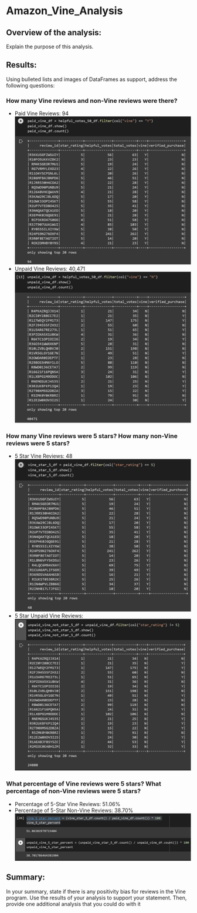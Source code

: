 # Amazon_Vine_Analysis
## Overview of the analysis: 
Explain the purpose of this analysis.

## Results: 
Using bulleted lists and images of DataFrames as support, address the following questions:

### How many Vine reviews and non-Vine reviews were there?
* Paid Vine Reviews: 94
![Pic](https://github.com/cheubr/Amazon_Vine_Analysis/blob/main/Resources/paid_vine_df.PNG)
* Unpaid Vine Reviews: 40,471
![Pic2](https://github.com/cheubr/Amazon_Vine_Analysis/blob/main/Resources/unpaid_vine_df.PNG)

### How many Vine reviews were 5 stars? How many non-Vine reviews were 5 stars?
* 5 Star Vine Reviews: 48
![Pic3](https://github.com/cheubr/Amazon_Vine_Analysis/blob/main/Resources/vine_star_5_df.PNG)
* 5 Star Unpaid Vine Reviews: 
![Pic4](https://github.com/cheubr/Amazon_Vine_Analysis/blob/main/Resources/unpaid_vine_not_star_5_df.PNG)

### What percentage of Vine reviews were 5 stars? What percentage of non-Vine reviews were 5 stars?
* Percentage of 5-Star Vine Reviews: 51.06%
* Percentage of 5-Star Non-Vine Reviews: 38.70%
![Pic5](https://github.com/cheubr/Amazon_Vine_Analysis/blob/main/Resources/5_star_percent.PNG)


## Summary: 
In your summary, state if there is any positivity bias for reviews in the Vine program. Use the results of your analysis to support your statement. Then, provide one additional analysis that you could do with it 